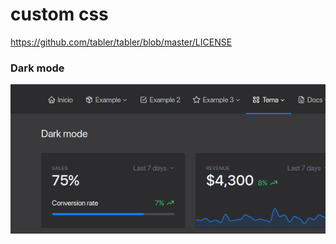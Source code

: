 # custom css

https://github.com/tabler/tabler/blob/master/LICENSE

### Dark mode
![demo_dark_mode](demo_dark_mode.png)